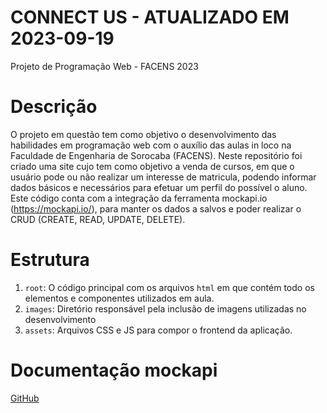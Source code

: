 # CONNECT US - ATUALIZADO EM 2023-09-19
Projeto de Programação Web - FACENS 2023

# Descrição
O projeto em questão tem como objetivo o desenvolvimento das habilidades em programação web com o auxílio das aulas in loco na Faculdade de Engenharia de Sorocaba (FACENS). Neste repositório foi criado uma site cujo tem como objetivo a venda de cursos, em que o usuário pode ou não realizar um interesse de matricula, podendo informar dados básicos e necessários para efetuar um perfil do possível o aluno. 
Este código conta com a integração da ferramenta mockapi.io (https://mockapi.io/), para manter os dados a salvos e poder realizar o CRUD (CREATE, READ, UPDATE, DELETE).

# Estrutura
1. `root`: O código principal com os arquivos `html` em que contém todo os elementos e componentes utilizados em aula.
2. `images`: Diretório responsável pela inclusão de imagens utilizadas no desenvolvimento
3. `assets`: Arquivos CSS e JS para compor o frontend da aplicação.

# Documentação mockapi
[GitHub](https://github.com/mockapi-io/docs/wiki/Quick-start-guide)
